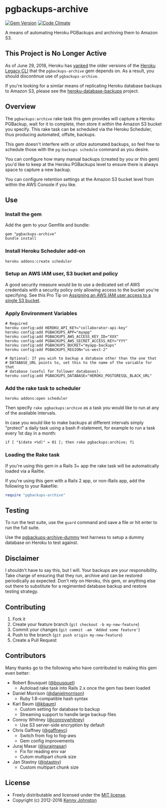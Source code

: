 # pgbackups-archive

[![Gem Version](https://badge.fury.io/rb/pgbackups-archive.svg)](http://badge.fury.io/rb/pgbackups-archive)
[![Code Climate](https://codeclimate.com/github/kjohnston/pgbackups-archive/badges/gpa.svg)](https://codeclimate.com/github/kjohnston/pgbackups-archive)

A means of automating Heroku PGBackups and archiving them to Amazon S3.

## This Project is No Longer Active

As of June 29, 2018, Heroku has [yanked](https://rubygems.org/gems/heroku/versions) the older versions of the [Heroku Legacy CLI](https://github.com/heroku/legacy-cli) that the `pgbackups-archive` gem depends on.  As a result, you should discontinue use of `pgbackups-archive`.

If you're looking for a similar means of replicating Heroku database backups to Amazon S3, please see the [heroku-database-backups](https://github.com/kbaum/heroku-database-backups) project.


## Overview

The `pgbackups:archive` rake task this gem provides will capture a Heroku PGBackup, wait for it to complete, then store it within the Amazon S3 bucket you specify.  This rake task can be scheduled via the Heroku Scheduler, thus producing automated, offsite, backups.

This gem doesn't interfere with or utilze automated backups, so feel free to schedule those with the `pg:backups schedule` command as you desire.

You can configure how many manual backups (created by you or this gem) you'd like to keep at the Heroku PGBackups level to ensure there is always space to capture a new backup.

You can configure retention settings at the Amazon S3 bucket level from within the AWS Console if you like.

## Use

### Install the gem

Add the gem to your Gemfile and bundle:

    gem "pgbackups-archive"
    bundle install

### Install Heroku Scheduler add-on

    heroku addons:create scheduler

### Setup an AWS IAM user, S3 bucket and policy

A good security measure would be to use a dedicated set of AWS credentials with a security policy only allowing access to the bucket you're specifying.  See this Pro Tip on [Assigning an AWS IAM user access to a single S3 bucket](http://coderwall.com/p/dwhlma).

### Apply Environment Variables

    # Required
    heroku config:add HEROKU_API_KEY="collaborator-api-key"
    heroku config:add PGBACKUPS_APP="myapp"
    heroku config:add PGBACKUPS_AWS_ACCESS_KEY_ID="XXX"
    heroku config:add PGBACKUPS_AWS_SECRET_ACCESS_KEY="YYY"
    heroku config:add PGBACKUPS_BUCKET="myapp-backups"
    heroku config:add PGBACKUPS_REGION="us-west-2"

    # Optional: If you wish to backup a database other than the one that
    # DATABASE_URL points to, set this to the name of the variable for that
    # database (useful for follower databases).
    heroku config:add PGBACKUPS_DATABASE="HEROKU_POSTGRESQL_BLACK_URL"

### Add the rake task to scheduler

    heroku addons:open scheduler

Then specify `rake pgbackups:archive` as a task you would like to run at any of the available intervals.

In case you would like to make backups at different intervals simply "protect" a daily task using a bash if-statement, for example to run a task every 1st day in a month:

    if [ "$(date +%d)" = 01 ]; then rake pgbackups:archive; fi

### Loading the Rake task

If you're using this gem in a Rails 3+ app the rake task will be automatically loaded via a Railtie.

If you're using this gem with a Rails 2 app, or non-Rails app, add the following to your Rakefile:

```ruby
require "pgbackups-archive"
```

## Testing

To run the test suite, use the `guard` command and save a file or hit enter to run the full suite.

Use the [pgbackups-archive-dummy](https://github.com/kjohnston/pgbackups-archive-dummy) test harness to setup a dummy database on Heroku to test against.

## Disclaimer

I shouldn't have to say this, but I will.  Your backups are your responsibility.  Take charge of ensuring that they run, archive and can be restored periodically as expected.  Don't rely on Heroku, this gem, or anything else out there to substitute for a regimented database backup and restore testing strategy.

## Contributing

1. Fork it
2. Create your feature branch (`git checkout -b my-new-feature`)
3. Commit your changes (`git commit -am 'Added some feature'`)
4. Push to the branch (`git push origin my-new-feature`)
5. Create a Pull Request

## Contributors

Many thanks go to the following who have contributed to making this gem even better:

* Robert Bousquet ([@bousquet](https://github.com/bousquet))
  * Autoload rake task into Rails 2.x once the gem has been loaded
* Daniel Morrison ([@danielmorrison](https://github.com/danielmorrison))
  * Ruby 1.8-compatible hash syntax
* Karl Baum ([@kbaum](https://github.com/kbaum))
  * Custom setting for database to backup
  * Streaming support to handle large backup files
* Conroy Whitney ([@conroywhitney](https://github.com/conroywhitney))
  * Use S3 server-side encryption by default
* Chris Gaffney ([@gaffneyc](https://github.com/gaffneyc))
  * Switch from fog to fog-aws
  * Gem config improvements
* Juraj Masar ([@jurajmasar](https://github.com/jurajmasar))
  * Fix for reading env var
  * Cutom multipart chunk size
* Jan Stastny ([@jstastny](https://github.com/jstastny))
  * Custom multipart chunk size

## License

* Freely distributable and licensed under the [MIT license](http://kjohnston.mit-license.org/license.html).
* Copyright (c) 2012-2016 [Kenny Johnston](https://github.com/kjohnston)
